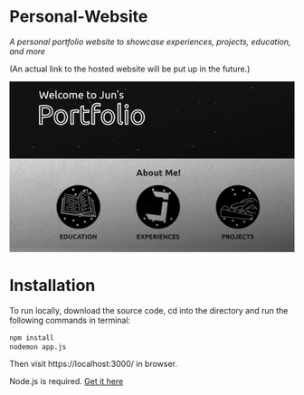 # Personal-Website
*A personal portfolio website to showcase experiences, projects, education, and more*

(An actual link to the hosted website will be put up in the future.)

![Homepage](https://github.com/JunWonOh/Personal-Website/blob/main/public/images/carousel-items/img3.jpg)

# Installation
To run locally, download the source code, cd into the directory and run the following commands in terminal:
```
npm install 
nodemon app.js
```
Then visit https://localhost:3000/ in browser.

Node.js is required. [Get it here](https://nodejs.org/en/download/)
